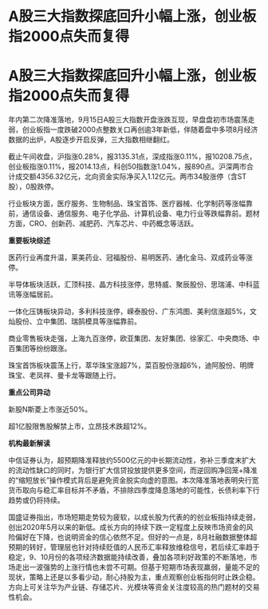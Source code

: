 # A股三大指数探底回升小幅上涨，创业板指2000点失而复得

# A股三大指数探底回升小幅上涨，创业板指2000点失而复得

年内第二次降准落地，9月15日A股三大指数开盘涨跌互现，早盘盘初市场震荡走弱，创业板指一度跌破2000点整数关口再创逾3年新低，伴随着盘中多项8月经济数据的出炉，A股逐步开启反弹，三大指数相继翻红。

截止午间收盘，沪指涨0.28%，报3135.31点，深成指涨0.11%，报10208.75点，创业板指涨0.11%，报2014.13点，科创50指数涨1.04%，报890点。沪深两市合计成交额4356.32亿元，北向资金实际净买入1.12亿元。两市34股涨停（含ST股），0股跌停。

行业板块方面，医疗服务、生物制品、珠宝首饰、医疗器械、化学制药等涨幅靠前，通信设备、通信服务、电子化学品、计算机设备、电力行业等跌幅靠前。题材方面，CRO、创新药、减肥药、汽车芯片、中药概念等活跃。

**重要板块综述**

医药行业再度升温，莱美药业、冠福股份、易明医药、通化金马、双成药业等涨停。

半导体板块活跃，汇顶科技、晶方科技涨停，思特威、聚辰股份、思瑞浦、中科蓝讯等涨幅居前。

一体化压铸板块异动，多利科技涨停，嵘泰股份、广东鸿图、美利信涨超5%，文灿股份、立中集团、瑞鹄模具等涨幅靠前。

商业零售板块走强，上海九百涨停，欧亚集团、友好集团、徐家汇、中央商场、中百集团等纷纷跟涨。

珠宝首饰板块震荡上行，萃华珠宝涨超7%，菜百股份涨超6%，迪阿股份、明牌珠宝、老凤祥、曼卡龙等跟随上行。

**重点公司异动**

新股N斯菱上市涨近50%。

超1亿股限售股解禁上市，立昂技术跌超12%。

**机构最新解读**

中信证券认为，超预期降准释放约5500亿元的中长期流动性，弥补三季度末扩大的流动性缺口的同时，为银行扩大信贷投放提供更多空间，而逆回购净回笼+降准的“缩短放长”操作模式背后是避免资金脱实向虚的意图。本次降准落地表明央行宽货币取向与稳汇率目标并不矛盾，不排除四季度降息落地的可能性，长债利率下行趋势或仍将持续。

国盛证券指出，市场短期走势较为疲软，以成长股为代表的的创业板指持续走弱，创出2020年5月以来的新低。成长方向的持续下跌一定程度上反映市场资金的风险偏好在下降，也说明资金的信心依然不足。但好的一点是，8月社融数据整体超预期的转好，管理层也针对持续贬值的人民币汇率释放维稳信号，若后续汇率趋于稳定，9、10月份的各项经济数据能持续改善，叠加各项利好政策的不断落地，市场走出一波强势的上涨行情也未尝不可期。但基于短期市场表现羸弱，量能不足的现状，策略上还是以多看少动，耐心持股为主，重点观察创业板指何时止跌企稳。方向上可关注华为产业链、存储芯片、光模块等资金关注度较高的热门题材的交易性机会。

